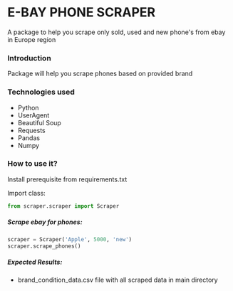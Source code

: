 # E-BAY PHONE SCRAPER

A package to help you scrape only sold, used and new phone's from ebay in Europe region 

### Introduction
Package will help you scrape phones based on provided brand

### Technologies used
- Python
- UserAgent
- Beautiful Soup
- Requests
- Pandas
- Numpy

### How to use it?

Install prerequisite from requirements.txt

Import class:
```python
from scraper.scraper import Scraper
```

##### Scrape ebay for phones:

```python
scraper = Scraper('Apple', 5000, 'new')
scraper.scrape_phones()
```
##### Expected Results:

- brand_condition_data.csv file with all scraped data in main directory 